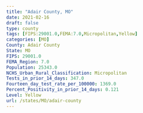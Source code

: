 ```yaml
---
title: "Adair County, MO"
date: 2021-02-16
draft: false
type: county
tags: [FIPS:29001.0,FEMA:7.0,Micropolitan,Yellow]
categories: [MO]
County: Adair County
State: MO
FIPS: 29001.0
FEMA_Region: 7.0
Population: 25343.0
NCHS_Urban_Rural_Classification: Micropolitan
Tests_in_prior_14_days: 347.0
Fourteen_day_test_rate_per_100000: 1369.0
Percent_Positivity_in_prior_14_days: 0.121
Level: Yellow
url: /states/MO/adair-county
---
```



